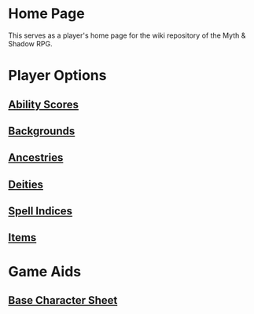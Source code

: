 # Home Page

This serves as a player's home page for the wiki repository of the Myth & Shadow RPG.

# Player Options

## [Ability Scores](Player%20Characters/Chosen%20Statistics/Ability%20Scores.md)

## [Backgrounds](Player%20Characters/Background.md)

## [Ancestries](Player%20Characters/Ancenstries/Ancestry.md)

## [Deities](Magic/Deities/Deities.md)

## [Spell Indices](Magic/Spells/Spells%20by%20Level/Spell%20Indices.md)

## [Items](Items%20and%20Gear/Items.md)

# Game Aids

## [Base Character Sheet](Character%20Creation/Characters/Base%20Character%20Sheet.md)
